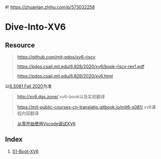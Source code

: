 #! https://zhuanlan.zhihu.com/p/573032258
# Dive-Into-XV6

## Resource



> https://github.com/mit-pdos/xv6-riscv
>
> https://pdos.csail.mit.edu/6.828/2020/xv6/book-riscv-rev1.pdf
>
> https://pdos.csail.mit.edu/6.828/2020/xv6.html



以[6.S081 Fall 2020](https://pdos.csail.mit.edu/6.828/2020/xv6.html)为准



> http://xv6.dgs.zone/   xv6-book以及实验翻译
>
> https://mit-public-courses-cn-translatio.gitbook.io/mit6-s081/    xv6课程内容翻译


> [从零开始使用Vscode调试XV6](https://zhuanlan.zhihu.com/p/501901665)

## Index

1. [S1-Boot-XV6](S1-Boot-XV6.md)
